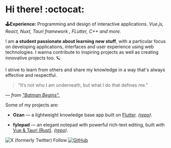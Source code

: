 # Hi there! :octocat: 

**:joystick:Experience:** Programming and design of interactive applications.  *Vue.js, React, Nuxt, Tauri framework , FLutter, C++ and more.*

I am **a student passionate about learning new stuff**, with a particular focus on developing applications, interfaces and user experience using web technologies. I wanna contribute to inspiring projects as well as creating innovative projects too. 🪐

I strive to learn from others and share my knowledge in a way that's always effective and respectful.

> "It’s not who I am underneath, but what I do that defines me."

 — *from ["Batman Begins".](https://en.wikiquote.org/wiki/Batman_Begins)*


Some of my projects are: 

 - **Ozan** — a lightweight knowledge base app built on <u>Flutter</u>. *([repo](https://github.com/imrofayel/Ozan))*.
 
 - **fylepad** — an elegant notepad with powerful rich-text editing, built with <u>Vue & Tauri (Rust)</u>. *([repo](https://github.com/imrofayel/fylepad))*.

![X (formerly Twitter) Follow](https://img.shields.io/twitter/follow/:imrofayel) [![GitHub](https://img.shields.io/github/followers/imrofayel?label=follow&style=social)](https://github.com/imrofayel)
